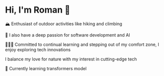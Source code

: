 # Hi, I'm Roman 👋

<div>
<p>🏔 Enthusiast of outdoor activities like hiking and climbing</p>
<p>🤖 I also have a deep passion for software development and AI</p>
<p>🧑🏻‍💻 Committed to continual learning and stepping out of my comfort zone, I enjoy exploring tech innovations</p>
<p>I balance my love for nature with my interest in cutting-edge tech</p>
<p>🌱 Currently learning transformers model</p>
</div>
